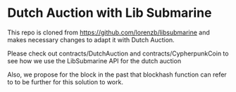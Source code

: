 # Dutch Auction with Lib Submarine

This repo is cloned from https://github.com/lorenzb/libsubmarine and makes necessary changes to adapt it with Dutch Auction.

Please check out contracts/DutchAuction and contracts/CypherpunkCoin to see how we use the LibSubmarine API for the dutch auction

Also, we propose for the block in the past that blockhash function can refer to to be further for this solution to work.
